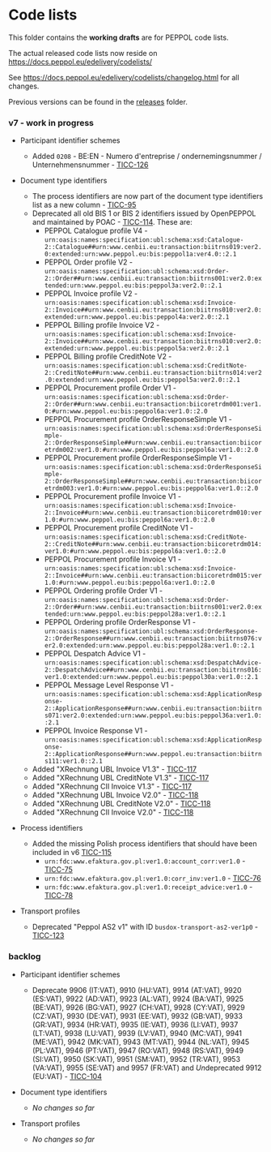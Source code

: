 # Code lists

This folder contains the **working drafts** are for PEPPOL code lists.

The actual released code lists now reside on https://docs.peppol.eu/edelivery/codelists/

See https://docs.peppol.eu/edelivery/codelists/changelog.html for all changes.

Previous versions can be found in the [releases](https://github.com/OpenPEPPOL/documentation/tree/master/Code%20Lists/releases) folder.

### v7 - work in progress

* Participant identifier schemes
    * Added `0208` - BE:EN - Numero d'entreprise / ondernemingsnummer / Unternehmensnummer - [TICC-126](https://openpeppol.atlassian.net/browse/TICC-126)

* Document type identifiers
    * The process identifiers are now part of the document type identifiers list as a new column - [TICC-95](https://openpeppol.atlassian.net/browse/TICC-95)
    * Deprecated all old BIS 1 or BIS 2 identifiers issued by OpenPEPPOL and maintained by POAC - [TICC-114](https://openpeppol.atlassian.net/browse/TICC-114). These are:
        * PEPPOL Catalogue profile V4 - `urn:oasis:names:specification:ubl:schema:xsd:Catalogue-2::Catalogue##urn:www.cenbii.eu:transaction:biitrns019:ver2.0:extended:urn:www.peppol.eu:bis:peppol1a:ver4.0::2.1`
        * PEPPOL Order profile V2 - `urn:oasis:names:specification:ubl:schema:xsd:Order-2::Order##urn:www.cenbii.eu:transaction:biitrns001:ver2.0:extended:urn:www.peppol.eu:bis:peppol3a:ver2.0::2.1`
        * PEPPOL Invoice profile V2 - `urn:oasis:names:specification:ubl:schema:xsd:Invoice-2::Invoice##urn:www.cenbii.eu:transaction:biitrns010:ver2.0:extended:urn:www.peppol.eu:bis:peppol4a:ver2.0::2.1`
        * PEPPOL Billing profile Invoice V2 - `urn:oasis:names:specification:ubl:schema:xsd:Invoice-2::Invoice##urn:www.cenbii.eu:transaction:biitrns010:ver2.0:extended:urn:www.peppol.eu:bis:peppol5a:ver2.0::2.1`
        * PEPPOL Billing profile CreditNote V2 - `urn:oasis:names:specification:ubl:schema:xsd:CreditNote-2::CreditNote##urn:www.cenbii.eu:transaction:biitrns014:ver2.0:extended:urn:www.peppol.eu:bis:peppol5a:ver2.0::2.1`
        * PEPPOL Procurement profile Order V1 - `urn:oasis:names:specification:ubl:schema:xsd:Order-2::Order##urn:www.cenbii.eu:transaction:biicoretrdm001:ver1.0:#urn:www.peppol.eu:bis:peppol6a:ver1.0::2.0`
        * PEPPOL Procurement profile OrderResponseSimple V1 - `urn:oasis:names:specification:ubl:schema:xsd:OrderResponseSimple-2::OrderResponseSimple##urn:www.cenbii.eu:transaction:biicoretrdm002:ver1.0:#urn:www.peppol.eu:bis:peppol6a:ver1.0::2.0`
        * PEPPOL Procurement profile OrderResponseSimple V1 - `urn:oasis:names:specification:ubl:schema:xsd:OrderResponseSimple-2::OrderResponseSimple##urn:www.cenbii.eu:transaction:biicoretrdm003:ver1.0:#urn:www.peppol.eu:bis:peppol6a:ver1.0::2.0`
        * PEPPOL Procurement profile Invoice V1 - `urn:oasis:names:specification:ubl:schema:xsd:Invoice-2::Invoice##urn:www.cenbii.eu:transaction:biicoretrdm010:ver1.0:#urn:www.peppol.eu:bis:peppol6a:ver1.0::2.0`
        * PEPPOL Procurement profile CreditNote V1 - `urn:oasis:names:specification:ubl:schema:xsd:CreditNote-2::CreditNote##urn:www.cenbii.eu:transaction:biicoretrdm014:ver1.0:#urn:www.peppol.eu:bis:peppol6a:ver1.0::2.0`
        * PEPPOL Procurement profile Invoice V1 - `urn:oasis:names:specification:ubl:schema:xsd:Invoice-2::Invoice##urn:www.cenbii.eu:transaction:biicoretrdm015:ver1.0:#urn:www.peppol.eu:bis:peppol6a:ver1.0::2.0`
        * PEPPOL Ordering profile Order V1 - `urn:oasis:names:specification:ubl:schema:xsd:Order-2::Order##urn:www.cenbii.eu:transaction:biitrns001:ver2.0:extended:urn:www.peppol.eu:bis:peppol28a:ver1.0::2.1`
        * PEPPOL Ordering profile OrderResponse V1 - `urn:oasis:names:specification:ubl:schema:xsd:OrderResponse-2::OrderResponse##urn:www.cenbii.eu:transaction:biitrns076:ver2.0:extended:urn:www.peppol.eu:bis:peppol28a:ver1.0::2.1`
        * PEPPOL Despatch Advice V1 - `urn:oasis:names:specification:ubl:schema:xsd:DespatchAdvice-2::DespatchAdvice##urn:www.cenbii.eu:transaction:biitrns016:ver1.0:extended:urn:www.peppol.eu:bis:peppol30a:ver1.0::2.1`
        * PEPPOL Message Level Response V1 - `urn:oasis:names:specification:ubl:schema:xsd:ApplicationResponse-2::ApplicationResponse##urn:www.cenbii.eu:transaction:biitrns071:ver2.0:extended:urn:www.peppol.eu:bis:peppol36a:ver1.0::2.1`
        * PEPPOL Invoice Response V1 - `urn:oasis:names:specification:ubl:schema:xsd:ApplicationResponse-2::ApplicationResponse##urn:www.peppol.eu:transaction:biitrns111:ver1.0::2.1`
    * Added "XRechnung UBL Invoice V1.3" - [TICC-117](https://openpeppol.atlassian.net/browse/TICC-117)
    * Added "XRechnung UBL CreditNote V1.3" - [TICC-117](https://openpeppol.atlassian.net/browse/TICC-117)
    * Added "XRechnung CII Invoice V1.3" - [TICC-117](https://openpeppol.atlassian.net/browse/TICC-117)
    * Added "XRechnung UBL Invoice V2.0" - [TICC-118](https://openpeppol.atlassian.net/browse/TICC-118)
    * Added "XRechnung UBL CreditNote V2.0" - [TICC-118](https://openpeppol.atlassian.net/browse/TICC-118)
    * Added "XRechnung CII Invoice V2.0" - [TICC-118](https://openpeppol.atlassian.net/browse/TICC-118)
    
* Process identifiers
    * Added the missing Polish process identifiers that should have been included in v6 [TICC-115](https://openpeppol.atlassian.net/browse/TICC-115)
        * `urn:fdc:www.efaktura.gov.pl:ver1.0:account_corr:ver1.0` - [TICC-75](https://openpeppol.atlassian.net/browse/TICC-75)
        * `urn:fdc:www.efaktura.gov.pl:ver1.0:corr_inv:ver1.0` - [TICC-76](https://openpeppol.atlassian.net/browse/TICC-76)
        * `urn:fdc:www.efaktura.gov.pl:ver1.0:receipt_advice:ver1.0` - [TICC-78](https://openpeppol.atlassian.net/browse/TICC-78)

* Transport profiles
    * Deprecated "Peppol AS2 v1" with ID `busdox-transport-as2-ver1p0` - [TICC-123](https://openpeppol.atlassian.net/browse/TICC-123)

### backlog

* Participant identifier schemes
    * Deprecate 9906 (IT:VAT), 9910 (HU:VAT), 9914 (AT:VAT), 9920 (ES:VAT), 9922 (AD:VAT), 9923 (AL:VAT), 9924 (BA:VAT), 9925 (BE:VAT), 9926 (BG:VAT), 9927 (CH:VAT), 9928 (CY:VAT), 9929 (CZ:VAT), 9930 (DE:VAT), 9931 (EE:VAT), 9932 (GB:VAT), 9933 (GR:VAT), 9934 (HR:VAT), 9935 (IE:VAT), 9936 (LI:VAT), 9937 (LT:VAT), 9938 (LU:VAT), 9939 (LV:VAT), 9940 (MC:VAT), 9941 (ME:VAT), 9942 (MK:VAT), 9943 (MT:VAT), 9944 (NL:VAT), 9945 (PL:VAT), 9946 (PT:VAT), 9947 (RO:VAT), 9948 (RS:VAT), 9949 (SI:VAT), 9950 (SK:VAT), 9951 (SM:VAT), 9952 (TR:VAT), 9953 (VA:VAT), 9955 (SE:VAT) and 9957 (FR:VAT) and *Un*deprecated 9912 (EU:VAT) - [TICC-104](https://openpeppol.atlassian.net/browse/TICC-104)

* Document type identifiers
    * *No changes so far*

* Transport profiles
    * *No changes so far*
